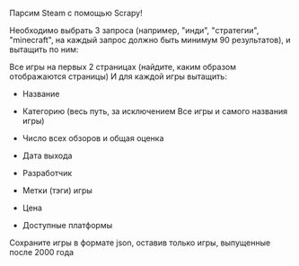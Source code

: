 Парсим Steam с помощью Scrapy!

Необходимо выбрать 3 запроса (например, "инди", "стратегии", "minecraft", на каждый запрос должно быть минимум 90 результатов), и вытащить по ним:

Все игры на первых 2 страницах (найдите, каким образом отображаются страницы)
И для каждой игры вытащить:

* Название

* Категорию (весь путь, за исключением Все игры и самого названия игры)

* Число всех обзоров и общая оценка

* Дата выхода

* Разработчик

* Метки (тэги) игры

* Цена

* Доступные платформы

Сохраните игры в формате json, оставив только игры, выпущенные после 2000 года
